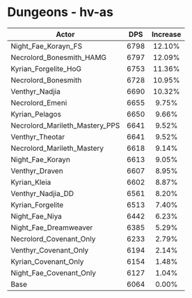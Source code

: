 # Dungeons - hv-as
| Actor | DPS | Increase |
|---|:---:|:---:|
|Night_Fae_Korayn_FS|6798|12.10%|
|Necrolord_Bonesmith_HAMG|6797|12.09%|
|Kyrian_Forgelite_HoG|6753|11.36%|
|Necrolord_Bonesmith|6728|10.95%|
|Venthyr_Nadjia|6690|10.32%|
|Necrolord_Emeni|6655|9.75%|
|Kyrian_Pelagos|6650|9.66%|
|Necrolord_Marileth_Mastery_PPS|6641|9.52%|
|Venthyr_Theotar|6641|9.52%|
|Necrolord_Marileth_Mastery|6618|9.14%|
|Night_Fae_Korayn|6613|9.05%|
|Venthyr_Draven|6607|8.95%|
|Kyrian_Kleia|6602|8.87%|
|Venthyr_Nadjia_DD|6561|8.20%|
|Kyrian_Forgelite|6513|7.40%|
|Night_Fae_Niya|6442|6.23%|
|Night_Fae_Dreamweaver|6385|5.29%|
|Necrolord_Covenant_Only|6233|2.79%|
|Venthyr_Covenant_Only|6194|2.14%|
|Kyrian_Covenant_Only|6154|1.48%|
|Night_Fae_Covenant_Only|6127|1.04%|
|Base|6064|0.00%|
